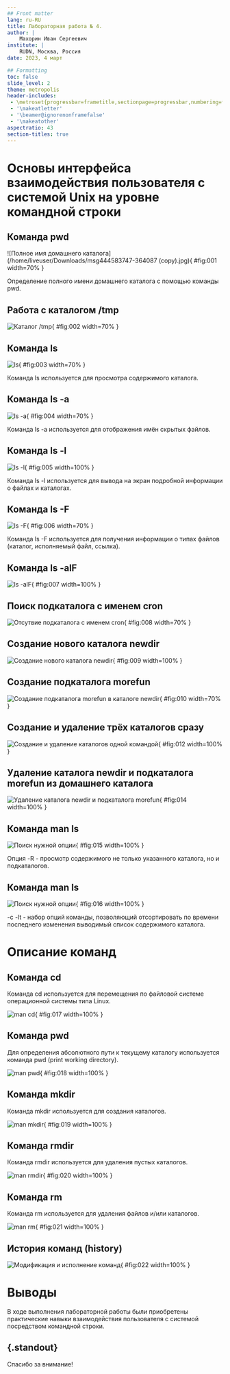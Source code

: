 ```yaml
---
## Front matter
lang: ru-RU
title: Лабораторная работа № 4.
author: |
	Махорин Иван Сергеевич
institute: |
	RUDN, Москва, Россия
date: 2023, 4 март

## Formatting
toc: false
slide_level: 2
theme: metropolis
header-includes: 
 - \metroset{progressbar=frametitle,sectionpage=progressbar,numbering=fraction}
 - '\makeatletter'
 - '\beamer@ignorenonframefalse'
 - '\makeatother'
aspectratio: 43
section-titles: true
---
```


# Основы интерфейса взаимодействия пользователя с системой Unix на уровне командной строки

## Команда pwd

![Полное имя домашнего каталога](/home/liveuser/Downloads/msg444583747-364087 (copy).jpg){ #fig:001 width=70% }

Определение полного имени домашнего каталога с помощью команды pwd.

## Работа с каталогом /tmp

![Каталог /tmp](/home/liveuser/Downloads/msg444583747-364088.jpg){ #fig:002 width=70% }

## Команда ls

![ls](/home/liveuser/Downloads/msg444583747-364088.jpg){ #fig:003 width=70% }

Команда ls используется для просмотра содержимого каталога.

## Команда ls -a

![ls -a](/home/liveuser/Downloads/msg444583747-364089.jpg){ #fig:004 width=70% }

Команда ls -a используется для отображения имён скрытых файлов.

## Команда ls -l

![ls -l](/home/liveuser/Downloads/msg444583747-364090.jpg){ #fig:005 width=100% }

Команда ls -l используется для вывода на экран подробной информации о файлах и каталогах.

## Команда ls -F

![ls -F](/home/liveuser/Downloads/msg444583747-364124.jpg){ #fig:006 width=70% }

Команда ls -F используется для получения информации о типах файлов (каталог, исполняемый файл, ссылка).

## Команда ls -alF

![ls -alF](/home/liveuser/Downloads/msg444583747-364091.jpg){ #fig:007 width=100% }

## Поиск подкаталога с именем cron

![Отсутвие подкаталога с именем cron](/home/liveuser/Downloads/msg444583747-364092.jpg){ #fig:008 width=70% }

## Создание нового каталога newdir

![Создание нового каталога newdir](/home/liveuser/Downloads/msg444583747-364093.jpg){ #fig:009 width=100% }

## Создание подкаталога morefun

![Создание подкаталога morefun в каталоге newdir](/home/liveuser/Downloads/msg444583747-364094.jpg){ #fig:010 width=70% }

## Создание и удаление трёх каталогов сразу

![Создание и удаление каталогов одной командой](/home/liveuser/Downloads/msg444583747-364095.jpg){ #fig:012 width=100% }

## Удаление каталога newdir и подкаталога morefun из домашнего каталога

![Удаление каталога newdir и подкаталога morefun](/home/liveuser/Downloads/msg444583747-364096.jpg){ #fig:014 width=100% }

## Команда man ls

![Поиск нужной опции](/home/liveuser/Downloads/msg444583747-364098.jpg){ #fig:015 width=100% }

Опция -R - просмотр содержимого не только указанного каталога, но и подкаталогов.

## Команда man ls

![Поиск нужной опции](/home/liveuser/Downloads/msg444583747-364099.jpg){ #fig:016 width=100% }

-c -lt - набор опций команды, позволяющий отсортировать по времени последнего изменения выводимый список содержимого каталога.

# Описание команд

## Команда cd 

Команда cd используется для перемещения по файловой системе операционной системы типа Linux.

![man cd](/home/liveuser/Downloads/msg444583747-364100.jpg){ #fig:017 width=100% }

## Команда pwd

Для определения абсолютного пути к текущему каталогу используется команда pwd (print working directory).

![man pwd](/home/liveuser/Downloads/msg444583747-364101.jpg){ #fig:018 width=100% }

## Команда mkdir

Команда mkdir используется для создания каталогов.

![man mkdir](/home/liveuser/Downloads/msg444583747-364102.jpg){ #fig:019 width=100% }

## Команда rmdir

Команда rmdir используется для удаления пустых каталогов. 

![man rmdir](/home/liveuser/Downloads/msg444583747-364103.jpg){ #fig:020 width=100% }

## Команда rm

Команда rm используется для удаления файлов и/или каталогов.

![man rm](/home/liveuser/Downloads/msg444583747-364104.jpg){ #fig:021 width=100% }

## История команд (history)

![Модификация и исполнение команд](/home/liveuser/Downloads/msg444583747-364097.jpg){ #fig:022 width=100% }

# Выводы

В ходе выполнения лабораторной работы были приобретены практические навыки взаимодействия пользователя с системой посредством командной строки.


## {.standout}

Спасибо за внимание!

